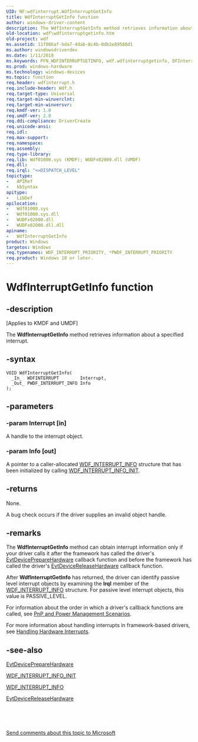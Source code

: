 ```yaml
---
UID: NF:wdfinterrupt.WdfInterruptGetInfo
title: WdfInterruptGetInfo function
author: windows-driver-content
description: The WdfInterruptGetInfo method retrieves information about a specified interrupt.
old-location: wdf\wdfinterruptgetinfo.htm
old-project: wdf
ms.assetid: 11f086af-bda7-4dab-8c4b-0db2e89588d1
ms.author: windowsdriverdev
ms.date: 1/11/2018
ms.keywords: PFN_WDFINTERRUPTGETINFO, wdf.wdfinterruptgetinfo, DFInterruptObjectRef_eb163aa0-1ba3-491d-b215-85c8773dcfc9.xml, wdfinterrupt/WdfInterruptGetInfo, kmdf.wdfinterruptgetinfo, WdfInterruptGetInfo, WdfInterruptGetInfo method
ms.prod: windows-hardware
ms.technology: windows-devices
ms.topic: function
req.header: wdfinterrupt.h
req.include-header: Wdf.h
req.target-type: Universal
req.target-min-winverclnt: 
req.target-min-winversvr: 
req.kmdf-ver: 1.0
req.umdf-ver: 2.0
req.ddi-compliance: DriverCreate
req.unicode-ansi: 
req.idl: 
req.max-support: 
req.namespace: 
req.assembly: 
req.type-library: 
req.lib: Wdf01000.sys (KMDF); WUDFx02000.dll (UMDF)
req.dll: 
req.irql: "<=DISPATCH_LEVEL"
topictype:
-	APIRef
-	kbSyntax
apitype:
-	LibDef
apilocation:
-	Wdf01000.sys
-	Wdf01000.sys.dll
-	WUDFx02000.dll
-	WUDFx02000.dll.dll
apiname:
-	WdfInterruptGetInfo
product: Windows
targetos: Windows
req.typenames: WDF_INTERRUPT_PRIORITY, *PWDF_INTERRUPT_PRIORITY
req.product: Windows 10 or later.
---
```


# WdfInterruptGetInfo function


## -description


<p class="CCE_Message">[Applies to KMDF and UMDF]

The <b>WdfInterruptGetInfo</b> method retrieves information about a specified interrupt.


## -syntax


````
VOID WdfInterruptGetInfo(
  _In_  WDFINTERRUPT        Interrupt,
  _Out_ PWDF_INTERRUPT_INFO Info
);
````


## -parameters




### -param Interrupt [in]

A handle to the interrupt object.


### -param Info [out]

A pointer to a caller-allocated <a href="..\wudfinterrupt\ns-wudfinterrupt-_wdf_interrupt_info.md">WDF_INTERRUPT_INFO</a> structure that has been initialized by calling <a href="..\wudfinterrupt\nf-wudfinterrupt-wdf_interrupt_info_init.md">WDF_INTERRUPT_INFO_INIT</a>.


## -returns


None.

A bug check occurs if the driver supplies an invalid object handle.





## -remarks


The <b>WdfInterruptGetInfo</b> method can obtain interrupt information only if your driver calls it after the framework has called the driver's <a href="..\wdfdevice\nc-wdfdevice-evt_wdf_device_prepare_hardware.md">EvtDevicePrepareHardware</a> callback function and before the framework has called the driver's <a href="..\wdfdevice\nc-wdfdevice-evt_wdf_device_release_hardware.md">EvtDeviceReleaseHardware</a> callback function. 

After <b>WdfInterruptGetInfo</b> has returned, the driver can identify passive level interrupt objects by examining the <b>Irql</b> member of the  <a href="..\wudfinterrupt\ns-wudfinterrupt-_wdf_interrupt_info.md">WDF_INTERRUPT_INFO</a> structure. For passive level interrupt objects, this value is PASSIVE_LEVEL.

For information about the order in which a driver's callback functions are called, see <a href="https://msdn.microsoft.com/9175ce95-196d-44bd-b31c-88386fa0d3d3">PnP and Power Management Scenarios</a>.

For more information about handling interrupts in framework-based drivers, see <a href="https://msdn.microsoft.com/08460510-6e5f-4c02-8086-9caa9b4b4c2d">Handling Hardware Interrupts</a>.



## -see-also

<a href="..\wdfdevice\nc-wdfdevice-evt_wdf_device_prepare_hardware.md">EvtDevicePrepareHardware</a>

<a href="..\wudfinterrupt\nf-wudfinterrupt-wdf_interrupt_info_init.md">WDF_INTERRUPT_INFO_INIT</a>

<a href="..\wudfinterrupt\ns-wudfinterrupt-_wdf_interrupt_info.md">WDF_INTERRUPT_INFO</a>

<a href="..\wdfdevice\nc-wdfdevice-evt_wdf_device_release_hardware.md">EvtDeviceReleaseHardware</a>

 

 

<a href="mailto:wsddocfb@microsoft.com?subject=Documentation%20feedback [wdf\wdf]:%20WdfInterruptGetInfo method%20 RELEASE:%20(1/11/2018)&amp;body=%0A%0APRIVACY STATEMENT%0A%0AWe use your feedback to improve the documentation. We don't use your email address for any other purpose, and we'll remove your email address from our system after the issue that you're reporting is fixed. While we're working to fix this issue, we might send you an email message to ask for more info. Later, we might also send you an email message to let you know that we've addressed your feedback.%0A%0AFor more info about Microsoft's privacy policy, see http://privacy.microsoft.com/en-us/default.aspx." title="Send comments about this topic to Microsoft">Send comments about this topic to Microsoft</a>

